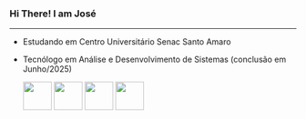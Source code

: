### Hi There! I am José
<hr>

- Estudando em Centro Universitário Senac Santo Amaro
- Tecnólogo em Análise e Desenvolvimento de Sistemas
  (conclusão em Junho/2025)
   
  <img height="50" src="https://cdn.jsdelivr.net/gh/devicons/devicon/icons/html5/html5-original.svg" />
  
  <img height="50" src="https://cdn.jsdelivr.net/gh/devicons/devicon/icons/css3/css3-original.svg" />
  
  <img height="50" src="https://cdn.jsdelivr.net/gh/devicons/devicon/icons/javascript/javascript-original.svg" />
  
  <img height="50" src="https://cdn.jsdelivr.net/gh/devicons/devicon/icons/java/java-original.svg" />
        
          
          
